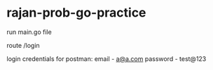 # rajan-prob-go-practice

run main.go file

route /login

login credentials for postman:
email - a@a.com
password - test@123
